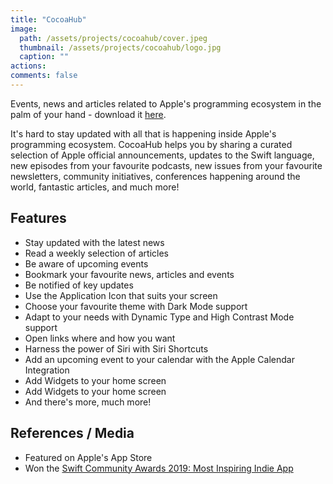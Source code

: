 ```yaml
---
title: "CocoaHub"
image: 
  path: /assets/projects/cocoahub/cover.jpeg
  thumbnail: /assets/projects/cocoahub/logo.jpg
  caption: ""
actions:
comments: false
---
```


Events, news and articles related to Apple's programming ecosystem in the palm of your hand - download it [here](https://apps.apple.com/us/app/cocoahub/id1467755462).

It's hard to stay updated with all that is happening inside Apple's programming ecosystem. CocoaHub helps you by sharing a curated selection of Apple official announcements, updates to the Swift language, new episodes from your favourite podcasts, new issues from your favourite newsletters, community initiatives, conferences happening around the world, fantastic articles, and much more!

## Features
- Stay updated with the latest news
- Read a weekly selection of articles
- Be aware of upcoming events
- Bookmark your favourite news, articles and events
- Be notified of key updates
- Use the Application Icon that suits your screen
- Choose your favourite theme with Dark Mode support
- Adapt to your needs with Dynamic Type and High Contrast Mode support
- Open links where and how you want
- Harness the power of Siri with Siri Shortcuts
- Add an upcoming event to your calendar with the Apple Calendar Integration
- Add Widgets to your home screen
- Add Widgets to your home screen
- And there's more, much more!

## References / Media

- Featured on Apple's App Store
- Won the [Swift Community Awards 2019: Most Inspiring Indie App](https://www.hackingwithswift.com/awards/2019)
